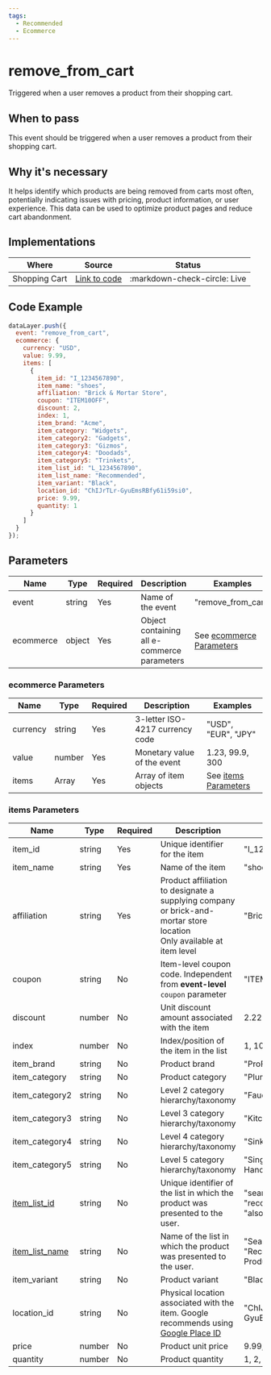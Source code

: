 ```yaml
---
tags:
  - Recommended
  - Ecommerce
---
```


# remove_from_cart

Triggered when a user removes a product from their shopping cart.

## When to pass
This event should be triggered when a user removes a product from their shopping cart.

## Why it's necessary
It helps identify which products are being removed from carts most often, potentially indicating issues with pricing, product information, or user experience. This data can be used to optimize product pages and reduce cart abandonment.

## Implementations

| Where | Source | Status |
| ----- | ------ | ------ |
| Shopping Cart | [Link to code](/page) | :markdown-check-circle: Live |

## Code Example

```js
dataLayer.push({
  event: "remove_from_cart",
  ecommerce: {
    currency: "USD",
    value: 9.99,
    items: [
      {
        item_id: "I_1234567890",
        item_name: "shoes",
        affiliation: "Brick & Mortar Store",
        coupon: "ITEM10OFF",
        discount: 2,
        index: 1,
        item_brand: "Acme",
        item_category: "Widgets",
        item_category2: "Gadgets",
        item_category3: "Gizmos",
        item_category4: "Doodads",
        item_category5: "Trinkets",
        item_list_id: "L_1234567890",
        item_list_name: "Recommended",
        item_variant: "Black",
        location_id: "ChIJrTLr-GyuEmsRBfy61i59si0",
        price: 9.99,
        quantity: 1
      }
    ]
  }
});
```

## Parameters

| Name | Type | Required | Description | Examples |
|------|------|----------|-------------|----------|
| event | string | Yes | Name of the event | "remove_from_cart" |
| ecommerce | object | Yes | Object containing all e-commerce parameters | See [ecommerce Parameters](#ecommerce-parameters) |

### ecommerce Parameters

| Name | Type | Required | Description | Examples |
|------|------|----------|-------------|----------|
| currency | string | Yes | 3-letter ISO-4217 currency code | "USD", "EUR", "JPY" |
| value | number | Yes | Monetary value of the event | 1.23, 99.9, 300 |
| items | Array<Item> | Yes | Array of item objects | See [items Parameters](#items-parameters) |

### items Parameters

| Name | Type | Required | Description | Examples |
|------|------|----------|-------------|----------|
| item_id | string | Yes | Unique identifier for the item | "I_1234567890" |
| item_name | string | Yes | Name of the item | "shoes", "t-shirt", "hat" |
| affiliation | string | Yes | Product affiliation to designate a supplying company or brick-and-mortar store location<br>Only available at item level | "Brick & Mortar Store" |
| coupon | string | No | Item-level coupon code. Independent from **event-level** `coupon` parameter | "ITEM10OFF" |
| discount | number | No | Unit discount amount associated with the item | 2.22 |
| index | number | No | Index/position of the item in the list | 1, 10, 465 |
| item_brand | string | No | Product brand | "ProFlow", "Delta" |
| item_category | string | No | Product category | "Plumbing", "HVAC" |
| item_category2 | string | No | Level 2 category hierarchy/taxonomy | "Faucets", "Toilets" |
| item_category3 | string | No | Level 3 category hierarchy/taxonomy | "Kitchen", "Bathroom" |
| item_category4 | string | No | Level 4 category hierarchy/taxonomy | "Sink", "Shower" |
| item_category5 | string | No | Level 5 category hierarchy/taxonomy | "Single Handle", "Double Handle" |
| [item_list_id](../../reference/item_list_values.md) | string | No | Unique identifier of the list in which the product was presented to the user. | "search_results", "recommended_products", "also_viewed" |
| [item_list_name](../../reference/item_list_values.md) | string | No | Name of the list in which the product was presented to the user. | "Search Results", "Recommended Products", "Also Viewed" |
| item_variant | string | No | Product variant | "Black", "Large", "10mm" |
| location_id | string | No | Physical location associated with the item. Google recommends using [Google Place ID](https://developers.google.com/maps/documentation/places/web-service/place-id) | "ChIJrTLr-GyuEmsRBfy61i59si0" |
| price | number | No | Product unit price | 9.99, 19.90, 29.00 |
| quantity | number | No | Product quantity | 1, 2, 3 |
